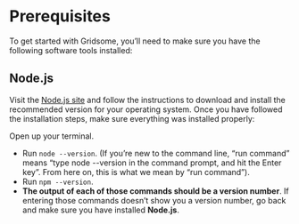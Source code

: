# Prerequisites

To get started with Gridsome, you’ll need to make sure you have the following software tools installed:


## Node.js

Visit the [Node.js site](https://nodejs.org/) and follow the instructions to download and install the recommended version for your operating system. Once you have followed the installation steps, make sure everything was installed properly:


Open up your terminal.
- Run `node --version`. (If you’re new to the command line, “run command” means “type node --version in the command prompt, and hit the Enter key”. From here on, this is what we mean by “run command”).
- Run `npm --version`.
- **The output of each of those commands should be a version number**. If entering those commands doesn’t show you a version number, go back and make sure you have installed **Node.js**.
